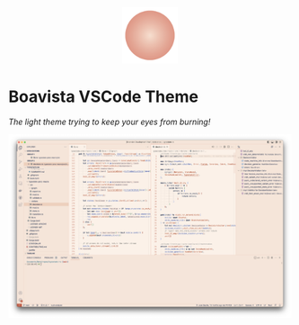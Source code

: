 <p align="center">
  <img src="static/logo/logo.png" width=100/>
</p>

# Boavista VSCode Theme

_The light theme trying to keep your eyes from burning!_

![Rust Screenshot](static/rust_screenshot.png)

